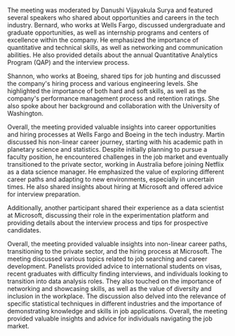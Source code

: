 The meeting was moderated by Danushi Vijayakula Surya and featured several speakers who shared about opportunities and careers in the tech industry. Bernard, who works at Wells Fargo, discussed undergraduate and graduate opportunities, as well as internship programs and centers of excellence within the company. He emphasized the importance of quantitative and technical skills, as well as networking and communication abilities. He also provided details about the annual Quantitative Analytics Program (QAP) and the interview process.

Shannon, who works at Boeing, shared tips for job hunting and discussed the company's hiring process and various engineering levels. She highlighted the importance of both hard and soft skills, as well as the company's performance management process and retention ratings. She also spoke about her background and collaboration with the University of Washington.

Overall, the meeting provided valuable insights into career opportunities and hiring processes at Wells Fargo and Boeing in the tech industry.
Martin discussed his non-linear career journey, starting with his academic path in planetary science and statistics. Despite initially planning to pursue a faculty position, he encountered challenges in the job market and eventually transitioned to the private sector, working in Australia before joining Netflix as a data science manager. He emphasized the value of exploring different career paths and adapting to new environments, especially in uncertain times. He also shared insights about hiring at Microsoft and offered advice for interview preparation.

Additionally, another participant shared their experience as a data scientist at Microsoft, discussing their role in the experimentation platform and providing details about the interview process and tips for prospective candidates.

Overall, the meeting provided valuable insights into non-linear career paths, transitioning to the private sector, and the hiring process at Microsoft.
The meeting discussed various topics related to job searching and career development. Panelists provided advice to international students on visas, recent graduates with difficulty finding interviews, and individuals looking to transition into data analysis roles. They also touched on the importance of networking and showcasing skills, as well as the value of diversity and inclusion in the workplace. The discussion also delved into the relevance of specific statistical techniques in different industries and the importance of demonstrating knowledge and skills in job applications. Overall, the meeting provided valuable insights and advice for individuals navigating the job market.